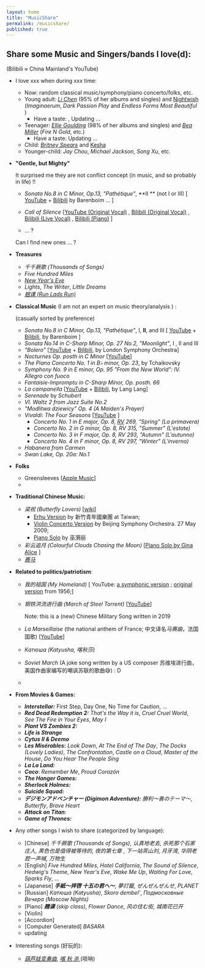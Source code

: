 ```yaml
---
layout: home
title: "MusicShare"
permalink: /musicshare/
published: true
---
```




## **Share some Music and Singers/bands I love(d):**

(Bilibili ≈ China Mainland's YouTube)

- I love xxx when during xxx time: 

  - Now: random classical music/symphony/piano concerto/folks, etc.
  - Young adult: *[Li Chen](https://music.apple.com/cn/artist/%E9%99%88%E7%B2%92/1138469250)* (95% of her albums and singles) and [Nightwish](https://www.nightwish.com/) (*Imaginaerum*, *Dark Passion Play* and *Endless Forms Most Beautiful* )
    - Have a taste:   , Updating ...
  - Teenager: *[Ellie Goulding](https://music.apple.com/us/artist/ellie-goulding/338264227)* (98% of her albums and singles) and [*Bea Miller*](https://music.apple.com/us/artist/bea-miller/706171903) (*Fire N Gold*, etc.)
    - Have a taste: Updating ...
  - Child:  *[Britney Spears](https://music.apple.com/us/artist/britney-spears/217005)* and [Kesha](https://music.apple.com/us/artist/kesha/334854763)
  - Younger-child: *Jay Chou*, *Michael Jackson*, *Song Xu*,  etc. 

- **"Gentle, but Mighty"**

   It surprised me they are not conflict concept (in music, and so probably in life) !!
  
  - *Sonata No.8 in C Minor, Op.13,  "Pathétique"*, **II ** (not I or III) [ [YouTube](https://youtu.be/SrcOcKYQX3c) + [Bilibili](https://www.bilibili.com/video/BV19s411D7Jo/?share_source=copy_web&vd_source=b7b5804567321a8a3b5ee29993ad064f) by Barenboim ... ]
  
  - *Call of Silence*  [[YouTube (Original Vocal)](https://youtu.be/VtguFyOdj2g) , [Bilibili (Original Vocal)]( https://www.bilibili.com/video/BV1Zx411a7Xd/?share_source=copy_web&vd_source=b7b5804567321a8a3b5ee29993ad064f) , [Bilibili (Live Vocal)](https://www.bilibili.com/video/BV1rE411r7TL/?share_source=copy_web&vd_source=b7b5804567321a8a3b5ee29993ad064f) , [Bilibili (Piano)](https://www.bilibili.com/video/BV1VW4y1t7XU/?share_source=copy_web&vd_source=b7b5804567321a8a3b5ee29993ad064f) ]
  
  - ... ?
  
  Can I find new ones ... ?
  
- **Treasures**

  - *千千厥歌 (Thousands of Songs)*
  - *Five Hundred Miles*
  - [*New Year's Eve*](https://youtu.be/ALFu4D5NGbg) 
  - *Lights*, *The Writer*, *Little Dreams*
  - [*翘课 (Run Lads Run)*](https://youtu.be/Di8-LKwCdBA) 
  
- **Classical Music** (I am not an expert on music theory/analysis ) :

  (casually sorted by preference)

  - *Sonata No.8 in C Minor, Op.13,  "Pathétique"*, I, **II**, and III  [ [YouTube](https://youtu.be/SrcOcKYQX3c) + [Bilibili](https://www.bilibili.com/video/BV19s411D7Jo/?share_source=copy_web&vd_source=b7b5804567321a8a3b5ee29993ad064f), by Barenboim ]
  - *Sonata No.14 in C-Sharp Minor, Op. 27 No.2, "Moonlight"*, I , II and III
  - *"Bolero"* [[YouTube](https://youtu.be/GJVWEstu_lM) + [Bilibili](https://www.bilibili.com/video/BV1ws411t79d/?spm_id_from=333.788.recommend_more_video.2&vd_source=d1349a55d9113288918197bfc804045c), by London Symphony Orchestra]
  - *Nocturnes Op. posth in C Minor* [[YouTube](https://www.youtube.com/watch?v=IVpuTD-2SEo&t=6666s)]
  - *The Piano Concerto No. 1 in B♭ minor, Op. 23*, by Tchaikovsky
  - *Symphony No. 9 in E minor, Op. 95 "From the New World": IV. Allegro con fuoco*
  - *Fantaisie-Impromptu in C-Sharp Minor, Op. posth. 66*
  - *La campanella* [[YouTube](https://youtu.be/cIxGUAnj46U) + [Bilibili](https://www.bilibili.com/video/BV1GW411e781/?spm_id_from=333.337.search-card.all.click), by Lang Lang]
  - *Serenade* by *Schubert* 
  - *VI. Waltz 2 from Jazz Suite No.2* 
  - *"Modlitwa dziewicy" Op. 4 (A Maiden's Prayer)*
  - *Vivaldi: The Four Seasons* [[YouTube](https://youtu.be/4rgSzQwe5DQ) ]
    - *Concerto No. 1 in E major, Op. 8, [RV](https://en.wikipedia.org/wiki/Ryom_Verzeichnis) 269, "Spring" (*La primavera*)*
    - *Concerto No. 2 in G minor, Op. 8, RV 315, "Summer" (*L'estate*)*
    - *Concerto No. 3 in F major, Op. 8, RV 293, "Autumn" (*L'autunno*)*
    - *Concerto No. 4 in F minor, Op. 8, RV 297, "Winter" (*L'inverno*)*
  - *Habanera from Carmen*
  - *Swan Lake, Op. 20a: No.1*

- **Folks**

  - Greensleeves [[Apple Music](https://music.apple.com/us/album/greensleeves/577924267?i=577924605)]
  - 

- **Traditional Chinese Music:**

  - *梁祝 (Butterfly Lovers)*  [[wiki](https://en.wikipedia.org/wiki/Butterfly_Lovers)]
    - [Erhu Version](https://youtu.be/tu5XohUR3Pg) by 新竹青年國樂團 at Taiwan;
    -  [Violin Concerto Version](https://youtu.be/h7KlnK39Up0) by Beijing Symphony Orchestra.  27 May 2009;
    -  [Piano Solo](https://youtu.be/c4YzLPXyV6w) by 巫漪丽
  - *彩云追月 (Colourful Clouds Chasing the Moon)*  [[Piano Solo by Gina Alice](https://youtu.be/y-6YKDfP5Ak) ]
  - [*赛马*](https://www.youtube.com/watch?v=jitJGaoGs-I)

- **Related to politics/patriotism**:

  - *我的祖国 (My Homeland)*  \[ YouTube: [a symphonic version](https://youtu.be/gL7am0SGO3s) ; [original version](https://www.youtube.com/watch?v=-pjriPXQC0o) from 1956;\]

  - *钢铁洪流进行曲 (March of Steel Torrent)* [[YouTube](https://www.youtube.com/watch?v=gFBwXdguRrY)]

    Note: this is a (new) Chinese Military Song written in 2019

  - *La Marseillaise* (the national anthem of France; 中文译名*马赛曲*，法国国歌) [[YouTube](https://www.youtube.com/watch?v=SIxOl1EraXA)]

  - *Катюша (Katyusha, 喀秋莎)*

  - *Soviet March* (A joke song written by a US composer  苏维埃进行曲，美国作曲家编写的嘲讽苏联的歌曲😅) : D

  - 

- **From Movies & Games:** 

  - ***Interstellar:*** First Step, Day One, No Time for Caution, ...
  - ***Red Dead Redemption 2:***  *That's the Way it is*, *Cruel Cruel World*, *See The Fire in Your Eyes*, *May I* 
  - ***Plant VS Zombies 2:***
  - ***Life is Strange***
  - ***Cytus II & Deemo***
  - ***Les Misérables*:** *Look Down*, *At The End of The Day*, *The Docks (Lovely Ladies)*, *The Confrontation*, *Castle on a Cloud*, *Master of the House*, *Do You Hear The People Sing*
  - ***La La Land:***
  - ***Coco***: *Remember Me*, *Proud Corazón*
  - ***The Hanger Games:***
  - ***Sherlock Holmes:***
  - ***Suicide Squad:***
  - ***デジモンアドベンチャー (Digimon Adventure):*** *勝利〜善のテーマ〜*, *Butterfly*, *Brave Heart*
  - ***Attack on Titan***:
  - ***Game of Thrones:***
  
- Any other songs I wish to share (categorized by language):

  - [Chinese] *千千厥歌 (Thousands of Songs)*, *认真地老去*, *杀死那个石家庄人*, *黑色也是值得被等待的*, *夜的第七章* , *下一站茶山刘*, *月牙湾*, *华阴老腔一声喊*, *万物生*
  - [English] *Five Hundred Miles*, *Hotel California*, *The Sound of Silence*, *Hedwig's Theme*, *New Year's Eve*, *Wake Me Up*, *Waiting For Love*, *Sparks Fly*, ...
  - [Japanese] ***手紙〜拝啓 十五の君へ〜***, *夢灯籠*, *ぜんぜんぜんせ*, *PLANET*
  - [Russian] *Катюша (Katyusha)*, *Skoro dembel'*, *Подмосковные Вечера (Moscow Nights)* 
  - [Piano] ***翘课** (skip class)*, *Flower Dance*, *风の住む街*, *城南花已开*
  - [Violin]
  - [Accordion]
  - [Computer Generated] *BASARA*
  - updating

- Interesting songs (好玩的):

  - [*葫芦娃变奏曲*](https://www.bilibili.com/video/BV1r64y1B777?spm_id_from=333.999.0.0), [*喀 秋 杀* ](https://www.bilibili.com/video/BV1fE411W7Lw?share_source=copy_web)(唢呐)